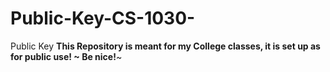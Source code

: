 # Public-Key-CS-1030-
Public Key 
**This Repository is meant for my College classes, it is set up as for public use! ~ Be nice!**~ 
